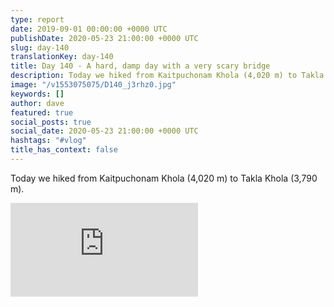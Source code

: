 ```yaml
---
type: report
date: 2019-09-01 00:00:00 +0000 UTC
publishDate: 2020-05-23 21:00:00 +0000 UTC
slug: day-140
translationKey: day-140
title: Day 140 - A hard, damp day with a very scary bridge
description: Today we hiked from Kaitpuchonam Khola (4,020 m) to Takla Khola (3,790 m).
image: "/v1553075075/D140_j3rhz0.jpg"
keywords: []
author: dave
featured: true
social_posts: true
social_date: 2020-05-23 21:00:00 +0000 UTC
hashtags: "#vlog"
title_has_context: false
---
```


Today we hiked from Kaitpuchonam Khola (4,020 m) to Takla Khola (3,790 m).

<iframe src="https://www.youtube.com/embed/zHrEqF_X2iw" frameborder="0" allow="accelerometer; autoplay; encrypted-media; gyroscope; picture-in-picture" allowfullscreen></iframe>

